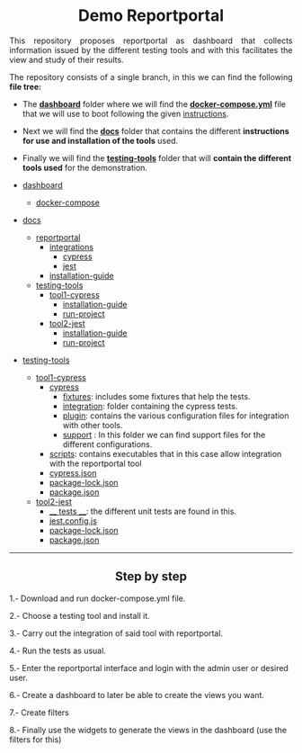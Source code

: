 <h1 style="text-align:center;">Demo Reportportal</h1>

<p style="text-align:justify;">This repository proposes reportportal as dashboard that collects information issued by the different testing tools and with this facilitates the view and study of their results.</p>

<p style="text-align:justify;">The repository consists of a single branch, in this we can find the following <b>file tree:</b></p>

* The [<b>dashboard</b>](https://github.com/avoc-designs/demo-reportportal/tree/main/dashboard) folder where we will find the [<b>docker-compose.yml</b>](https://github.com/avoc-designs/demo-reportportal/blob/main/dashboard/docker-compose.yml) file that we will use to boot following the given [instructions](https://github.com/avoc-designs/demo-reportportal/tree/main/docs/reportportal).
* Next we will find the [<b>docs</b>](https://github.com/avoc-designs/demo-reportportal/tree/main/docs) folder that contains the different <b>instructions for use and installation of the tools</b> used.
* Finally we will find the [<b>testing-tools</b>](https://github.com/avoc-designs/demo-reportportal/tree/main/testing-tools) folder that will <b>contain the different tools used</b> for the demonstration.

* [dashboard](./dashboard/)
  * [docker-compose](./dashboard/docker-compose.yml)
* [docs](./docs/)
  * [reportportal](./docs/reportportal/)
    * [integrations](./docs/reportportal/integrations/)
      * [cypress](./docs/reportportal/integrations/cypress-integration.md)
      * [jest](./docs/reportportal/integrations/jest-integration.md)
    * [installation-guide](./docs/reportportal/reportportal-installation-guide.md)
  * [testing-tools](./docs/testing-tools/)
    * [tool1-cypress](./docs/testing-tools/tool1-cypress/)
      * [installation-guide](./docs/testing-tools/tool1-cypress/cypress-instalation-guide.md)
      * [run-project](./docs/testing-tools/tool1-cypress/run-cypress-project.md)
    * [tool2-jest](./docs/testing-tools/tool2-jest/) 
      * [installation-guide](./docs/testing-tools/tool2-jest/jest-instalation.md)
      * [run-project](./docs/testing-tools/tool2-jest/run-jest-project.md)
* [testing-tools](./testing-tools/)
  * [tool1-cypress](./testing-tools/tool1-cypress/)
    * [cypress](./testing-tools/tool1-cypress/cypress/)
      * [fixtures](./testing-tools/tool1-cypress/cypress/fixtures/): includes some fixtures that help the tests.
      * [integration](./testing-tools/tool1-cypress/cypress/integration/): folder containing the cypress tests.
      * [plugin](./testing-tools/tool1-cypress/cypress/plugins/): contains the various configuration files for integration with other tools.
      * [support](./testing-tools/tool1-cypress/cypress/support/) : In this folder we can find support files for the different configurations.
    * [scripts](./testing-tools/tool1-cypress/scripts/): contains executables that in this case allow integration with the reportportal tool
    * [cypress.json](./testing-tools/tool1-cypress/cypress.json)
    * [package-lock.json](./testing-tools/tool1-cypress/package-lock.json)
    * [package.json](./testing-tools/tool1-cypress/package.json)
  * [tool2-jest](./testing-tools/tool2-jest/)
    * [__ tests __](./testing-tools/tool2-jest/__tests__/): the different unit tests are found in this.
    * [jest.config.js](./testing-tools/tool2-jest/jest.config.js)
    * [package-lock.json](./testing-tools/tool2-jest/package-lock.json)
    * [package.json](./testing-tools/tool2-jest/package.json)
  

---
<h2 style="text-align: center;">
Step by step</h2>

1.- Download and run docker-compose.yml file.

2.- Choose a testing tool and install it.

3.- Carry out the integration of said tool with reportportal.

4.- Run the tests as usual.

5.- Enter the reportportal interface and login with the admin user or desired user.

6.- Create a dashboard to later be able to create the views you want.

7.- Create filters

8.- Finally use the widgets to generate the views in the dashboard (use the filters for this)